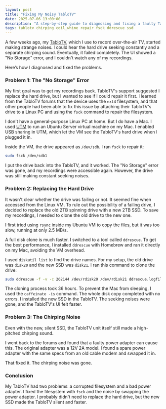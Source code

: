 ```yaml
---
layout: post
title: "Fixing My Noisy TabloTV"
date: 2025-07-06 13:00:00
description: "A step-by-step guide to diagnosing and fixing a faulty TabloTV, from repairing the filesystem to replacing the hard drive and power adapter."
tags: tablotv chirping coil_whine repair fsck ddrescue ssd
---
```


A few weeks ago, my [TabloTV](https://support.tablotv.com/hc/en-us/articles/202083158-Legacy-2-Tuner-and-4-Tuner-Tablo-Quick-Start-Guide), which I use to record over-the-air TV, started making strange noises. I could hear the hard drive seeking constantly and a separate chirping sound. Eventually, it failed completely. The UI showed a "No Storage" error, and I couldn't watch any of my recordings.

Here’s how I diagnosed and fixed the problems.

### Problem 1: The "No Storage" Error

My first goal was to get my recordings back. TabloTV's support suggested I replace the hard drive, but I wanted to see if I could repair it first. I learned from the TabloTV forums that the device uses the `ext4` filesystem, and that other people had been able to fix this issue by attaching their TabloTV's drive to a Linux PC and using the `fsck` command to repair the filesystem.

I don't have a general-purpose Linux PC at home. But I do have a Mac. I used [UTM](https://github.com/utmapp/UTM) to run an Ubuntu Server virtual machine on my Mac. I enabled USB sharing in UTM, which let the VM see the TabloTV's hard drive when I plugged it in.

Inside the VM, the drive appeared as `/dev/sdb`. I ran `fsck` to repair it:

```bash
sudo fsck /dev/sdb1
```

I put the drive back into the TabloTV, and it worked. The "No Storage" error was gone, and my recordings were accessible again. However, the drive was still making constant seeking noises.

### Problem 2: Replacing the Hard Drive

It wasn't clear whether the drive was failing or not. It seemed fine when accessed from the Linux VM. To rule out the possibility of a failing drive, I decided to replace the old 2TB spinning drive with a new 2TB SSD. To save my recordings, I needed to clone the old drive to the new one.

I first tried using `rsync` inside my Ubuntu VM to copy the files, but it was too slow, running at only 2.5 MB/s.

A full disk clone is much faster. I switched to a tool called `ddrescue`. To get the best performance, I installed `ddrescue` with Homebrew and ran it directly on my Mac, avoiding the VM overhead.

I used `diskutil list` to find the drive names. For my setup, the old drive was `disk20` and the new SSD was `disk21`. I ran this command to clone the drive:

```bash
sudo ddrescue -f -v -c 262144 /dev/rdisk20 /dev/rdisk21 ddrescue.logfile
```

The cloning process took 36 hours. To prevent the Mac from sleeping, I used the `caffeinate -is` command. The whole disk copy completed with no errors. I installed the new SSD in the TabloTV. The seeking noises were gone, and the TabloTV's UI felt faster.

### Problem 3: The Chirping Noise

Even with the new, silent SSD, the TabloTV unit itself still made a high-pitched chirping sound.

I went back to the forums and found that a faulty power adapter can cause this. The original adapter was a 12V 2A model. I found a spare power adapter with the same specs from an old cable modem and swapped it in.

That fixed it. The chirping noise was  gone.

### Conclusion

My TabloTV had two problems: a corrupted filesystem and a bad power adapter. I fixed the filesystem with `fsck` and the noise by swapping the power adapter. I probably didn't need to replace the hard drive, but the new SSD made the TabloTV silent and faster.
